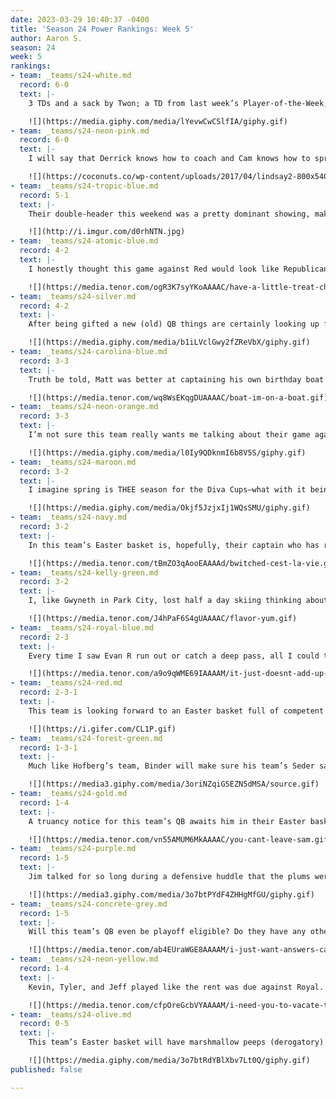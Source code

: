 ```yaml
---
date: 2023-03-29 10:40:37 -0400
title: 'Season 24 Power Rankings: Week 5'
author: Aaron S.
season: 24
week: 5
rankings:
- team: _teams/s24-white.md
  record: 6-0
  text: |-
    3 TDs and a sack by Twon; a TD from last week’s Player-of-the-Week, Munroe; an extra point and a sack by Noah; 2 INTs and an extra point from shirt-always-in-tatters Kirk. This undefeated team is clearly more than its QB and his jawline. I suspect the Easter bunny will be particularly kind to them this weekend bringing sunshine, a short Sunday service, and a very lit and celebratory Easter brunch

    ![](https://media.giphy.com/media/lYevwCwCSlfIA/giphy.gif)
- team: _teams/s24-neon-pink.md
  record: 6-0
  text: |-
    I will say that Derrick knows how to coach and Cam knows how to spread the ball around. Making sure all of your players get on the stat sheet is a goal other teams should consider adopting. (Keep scrolling for further info.) But, I can’t let it go unsaid that “strength of schedule” is an important point to keep in mind, as this team hasn’t faced an opponent that was firing on all cylinders. As for their Easter basket, well, with custom t-shirts featuring PrEPpa Pig, membership cards with the schedule listed on it, and a revolving door of hype supporters, I’m not sure what more they could possibly want. TSwift Eras tickets? Renaissance tickets? An upcoming stay at the White Lotus in Thailand where they have to reconcile their privilege while ensconced in a five star resort and embroiled in psychosexual drama with the other guests, perhaps? Let’s manifest that for our 2nd undefeated team this season.

    ![](https://coconuts.co/wp-content/uploads/2017/04/lindsay2-800x540.jpg)
- team: _teams/s24-tropic-blue.md
  record: 5-1
  text: |-
    Their double-header this weekend was a pretty dominant showing, making it look easy against Orange and Silver. If they continue on this streak, we’re definitely looking at another Final Four appearance for Mark and Ben. With Hofberg as the captain, this team probably doesn’t get an “Easter Basket” this weekend; it’s more along the lines of a “Seder Sack.” And I’d wager they’re getting some excellent matzo ball soup, kugel, and brisket, and, if they eke out a championship, Steslicki will host a seder in his new house (read: condo) in PTown. Live look at the team arriving:

    ![](http://i.imgur.com/d0rhNTN.jpg)
- team: _teams/s24-atomic-blue.md
  record: 4-2
  text: |-
    I honestly thought this game against Red would look like Republicans melting down at the mere mention of a social welfare program at the State of the Union, but it was surprisingly calm and cool headed. I hope their Easter basket is full of fun little treats. They earned it!

    ![](https://media.tenor.com/ogR3K7syYKoAAAAC/have-a-little-treat-choyce-brown.gif)
- team: _teams/s24-silver.md
  record: 4-2
  text: |-
    After being gifted a new (old) QB things are certainly looking up for this team. Though, I’m not sure he’s the one who has made all the difference as Everett and Cammas seem to be the ones all over the stat sheet. Maybe in this team’s Easter basket will be some wristbands with plays for their receiving corps so they’re not all scattering like dogs at the dog park at 5pm when the ball is in the air. And maybe something else besides a hazy IPA in the team cooler.

    ![](https://media.giphy.com/media/b1iLVclGwy2fZReVbX/giphy.gif)
- team: _teams/s24-carolina-blue.md
  record: 3-3
  text: |-
    Truth be told, Matt was better at captaining his own birthday boat cruise this weekend than his team’s double-header on Sunday. 0-2 is tough, but they kept White on the ropes until the end. This team is coming to the back-half of the season battle-tested and ready. Their Easter basket will be full of determination, Shaq’s screams, and shots of Deep Eddy’s Grapefruit vodka.

    ![](https://media.tenor.com/wq8WsEKqgDUAAAAC/boat-im-on-a-boat.gif)
- team: _teams/s24-neon-orange.md
  record: 3-3
  text: |-
    I’m not sure this team really wants me talking about their game against Tropic, so I won’t. I will, however, discuss Chris’ tear-away moment on the field, and Lamar’s glower from the sidelines, signaling that he should put some clothes on. This team has certainly exceeded expectations, but you wouldn’t know that if you talked to many of its members–such a chip on their shoulders! Hopefully, their Easter basket is full of chill, but it will likely just be full of McEvoy’s passive aggressive IG comments on DCGFFL posts.

    ![](https://media.giphy.com/media/l0Iy9QDknmI6b8V5S/giphy.gif)
- team: _teams/s24-maroon.md
  record: 3-2
  text: |-
    I imagine spring is THEE season for the Diva Cups–what with it being a time for renewal, growth, vitality, and fertility. Their Easter basket will be full of more eco-friendly sanitary products and a copy of the Elements of Style by Strunk and White for Fernando and Derrick.

    ![](https://media.giphy.com/media/Okjf5JzjxIj1WQsSMU/giphy.gif)
- team: _teams/s24-navy.md
  record: 3-2
  text: |-
    In this team’s Easter basket is, hopefully, their captain who has returned from his luxurious vacation home in Nantucket and some better sideline music than TikTok sea shanties and Flogging Molly cover songs. Besides, if it’s going to be any Irish bop, it should be B*Witched’s C’est la Vie.

    ![](https://media.tenor.com/tBmZO3qAooEAAAAd/bwitched-cest-la-vie.gif)
- team: _teams/s24-kelly-green.md
  record: 3-2
  text: |-
    I, like Gwyneth in Park City, lost half a day skiing thinking about this team. I really want there to be something of flavor in their Easter basket.

    ![](https://media.tenor.com/J4hPaF6S4gUAAAAC/flavor-yum.gif)
- team: _teams/s24-royal-blue.md
  record: 2-3
  text: |-
    Every time I saw Evan R run out or catch a deep pass, all I could think about is how that’s one of the best slow moving, injured cones and linebackers I think I’ve seen in this League. I bet there’s going to be a calculator in their Easter basket.

    ![](https://media.tenor.com/a9o9qWME69IAAAAM/it-just-doesnt-add-up-mon%C3%A9t-x-change.gif)
- team: _teams/s24-red.md
  record: 2-3-1
  text: |-
    This team is looking forward to an Easter basket full of competent in-the-pocket decision making by Aldrian, fun defensive plays like rushing 7, and bouquets of apology flowers for the wives of this team of straight dads because otherwise there’s no way they’re playing on Mother’s Day.

    ![](https://i.gifer.com/CL1P.gif)
- team: _teams/s24-forest-green.md
  record: 1-3-1
  text: |-
    Much like Hofberg’s team, Binder will make sure his team’s Seder sack is full of vitamins, Austin’s positivity, and a Michelle Obama motivational speech because we are in desperate need of some inspiration.

    ![](https://media3.giphy.com/media/3oriNZqiGSEZN5dMSA/source.gif)
- team: _teams/s24-gold.md
  record: 1-4
  text: |-
    A truancy notice for this team’s QB awaits him in their Easter basket along with a subscription to _Defector_ and a copy of Feldman’s _The Making of Modern Quarterbacks_ for Chico. Paul W also deserves something nice from the Easter bunny as this is 2 seasons in a row he’s had a QB abandon him. It’s not you, Paul; it’s them!

    ![](https://media.tenor.com/vn55AMUM6MkAAAAC/you-cant-leave-sam.gif)
- team: _teams/s24-purple.md
  record: 1-5
  text: |-
    Jim talked for so long during a defensive huddle that the plums were not set when Silver snapped the ball, and Marvin was already sprinting for the endzone. This team’s Easter basket should be filled with active listening skills and a pithier defensive lead.

    ![](https://media3.giphy.com/media/3o7btPYdF4ZHHgMfGU/giphy.gif)
- team: _teams/s24-concrete-grey.md
  record: 1-5
  text: |-
    Will this team’s QB even be playoff eligible? Do they have any other receivers besides Alex P? Will Miss Jazzmin St. James ever make it to the game on time? This team’s Easter basket should be filled with answers and some introspection.

    ![](https://media.tenor.com/ab4EUraWGE8AAAAM/i-just-want-answers-cardi-b.gif)
- team: _teams/s24-neon-yellow.md
  record: 1-4
  text: |-
    Kevin, Tyler, and Jeff played like the rent was due against Royal. Their Easter basket will be filled with eviction notices for the rest of the team.

    ![](https://media.tenor.com/cfpOreGcbVYAAAAM/i-need-you-to-vacate-the-premises-maurice.gif)
- team: _teams/s24-olive.md
  record: 0-5
  text: |-
    This team’s Easter basket will have marshmallow peeps (derogatory).

    ![](https://media.giphy.com/media/3o7btRdYBlXbv7Lt0Q/giphy.gif)
published: false

---
```


